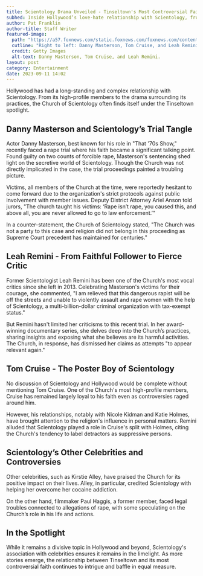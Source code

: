 ```yaml
---
title: Scientology Drama Unveiled - Tinseltown's Most Controversial Faith
subhed: Inside Hollywood’s love-hate relationship with Scientology, from Leah Remini's exit to Danny Masterson's conviction.
author: Pat Franklin
author-title: Staff Writer
featured-image: 
  path: "https://a57.foxnews.com/static.foxnews.com/foxnews.com/content/uploads/2023/09/343/192/danny-masterson-scientology.jpg?ve=1&tl=1"
  cutline: "Right to left: Danny Masterson, Tom Cruise, and Leah Remini."
  credit: Getty Images
  alt-text: Danny Masterson, Tom Cruise, and Leah Remini.
layout: post
category: Entertainment
date: 2023-09-11 14:02
---
```


Hollywood has had a long-standing and complex relationship with Scientology. From its high-profile members to the drama surrounding its practices, the Church of Scientology often finds itself under the Tinseltown spotlight. 

## Danny Masterson and Scientology’s Trial Tangle

Actor Danny Masterson, best known for his role in "That '70s Show," recently faced a rape trial where his faith became a significant talking point. Found guilty on two counts of forcible rape, Masterson's sentencing shed light on the secretive world of Scientology. Though the Church was not directly implicated in the case, the trial proceedings painted a troubling picture.

Victims, all members of the Church at the time, were reportedly hesitant to come forward due to the organization's strict protocols against public involvement with member issues. Deputy District Attorney Ariel Anson told jurors, "The church taught his victims: ‘Rape isn’t rape, you caused this, and above all, you are never allowed to go to law enforcement.’"

In a counter-statement, the Church of Scientology stated, "The Church was not a party to this case and religion did not belong in this proceeding as Supreme Court precedent has maintained for centuries."

## Leah Remini - From Faithful Follower to Fierce Critic

Former Scientologist Leah Remini has been one of the Church's most vocal critics since she left in 2013. Celebrating Masterson's victims for their courage, she commented, "I am relieved that this dangerous rapist will be off the streets and unable to violently assault and rape women with the help of Scientology, a multi-billion-dollar criminal organization with tax-exempt status."

But Remini hasn't limited her criticisms to this recent trial. In her award-winning documentary series, she delves deep into the Church’s practices, sharing insights and exposing what she believes are its harmful activities. The Church, in response, has dismissed her claims as attempts "to appear relevant again."

## Tom Cruise - The Poster Boy of Scientology

No discussion of Scientology and Hollywood would be complete without mentioning Tom Cruise. One of the Church's most high-profile members, Cruise has remained largely loyal to his faith even as controversies raged around him.

However, his relationships, notably with Nicole Kidman and Katie Holmes, have brought attention to the religion's influence in personal matters. Remini alluded that Scientology played a role in Cruise's split with Holmes, citing the Church's tendency to label detractors as suppressive persons.

## Scientology’s Other Celebrities and Controversies

Other celebrities, such as Kirstie Alley, have praised the Church for its positive impact on their lives. Alley, in particular, credited Scientology with helping her overcome her cocaine addiction.

On the other hand, filmmaker Paul Haggis, a former member, faced legal troubles connected to allegations of rape, with some speculating on the Church’s role in his life and actions.

## In the Spotlight

While it remains a divisive topic in Hollywood and beyond, Scientology's association with celebrities ensures it remains in the limelight. As more stories emerge, the relationship between Tinseltown and its most controversial faith continues to intrigue and baffle in equal measure.
